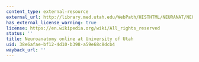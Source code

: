 ```yaml
---
content_type: external-resource
external_url: http://library.med.utah.edu/WebPath/HISTHTML/NEURANAT/NEURANCA.html
has_external_license_warning: true
license: https://en.wikipedia.org/wiki/All_rights_reserved
status: ''
title: Neuroanatomy online at University of Utah
uid: 38e6afae-bf12-4d10-b398-a59e68c8dcb4
wayback_url: ''
---
```


